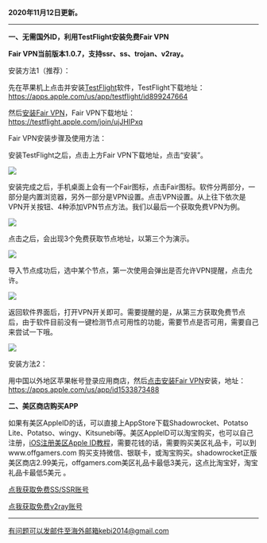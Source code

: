 **2020年11月12日更新。**

***

**一、无需国外ID，利用TestFlight安装免费Fair VPN**

**Fair VPN当前版本1.0.7，支持ssr、ss、trojan、v2ray。**

安装方法1（推荐）：

先在苹果机上点击并安装[TestFlight](https://apps.apple.com/us/app/testflight/id899247664)软件，TestFlight下载地址：https://apps.apple.com/us/app/testflight/id899247664

然后[安装Fair VPN](https://testflight.apple.com/join/ujJHIPxq)，Fair VPN下载地址：https://testflight.apple.com/join/ujJHIPxq

Fair VPN安装步骤及使用方法：

安装TestFlight之后，点击上方Fair VPN下载地址，点击“安装”。

![](https://cdn.jsdelivr.net/gh/Alvin9999/pac2/fairvpn/fairvpn1.jpg)

安装完成之后，手机桌面上会有一个Fair图标，点击Fair图标。软件分两部分，一部分是内置浏览器，另外一部分是VPN设置。点击VPN设置。从上往下依次是VPN开关按钮、4种添加VPN节点方法。我们以最后一个获取免费VPN为例。

![](https://cdn.jsdelivr.net/gh/Alvin9999/pac2/fairvpn/fairvpn2.jpg)

点击之后，会出现3个免费获取节点地址，以第三个为演示。

![](https://cdn.jsdelivr.net/gh/Alvin9999/pac2/fairvpn/fairvpn3.jpg)

导入节点成功后，选中某个节点，第一次使用会弹出是否允许VPN提醒，点击允许。

![](https://cdn.jsdelivr.net/gh/Alvin9999/pac2/fairvpn/fairvpn4.jpg)

返回软件界面后，打开VPN开关即可。需要提醒的是，从第三方获取免费节点后，由于软件目前没有一键检测节点可用性的功能，需要节点是否可用，需要自己来尝试一下哦。

![](https://cdn.jsdelivr.net/gh/Alvin9999/pac2/fairvpn/fairvpn5.jpg)

安装方法2：

用中国以外地区苹果帐号登录应用商店，然后[点击安装Fair VPN](https://apps.apple.com/us/app/id1533873488)安装，地址：https://apps.apple.com/us/app/id1533873488


**二、美区商店购买APP**

如果有美区AppleID的话，可以直接上AppStore下载Shadowrocket、Potatso Lite、Potatso、wingy、Kitsunebi等。美区AppleID可以淘宝购买，也可以自己注册，[iOS注册美区Apple ID教程](https://github.com/Alvin9999/new-pac/wiki/iOS%E6%B3%A8%E5%86%8C%E7%BE%8E%E5%8C%BAApple-ID%E6%95%99%E7%A8%8B)，需要花钱的话，需要购买美区礼品卡，可以到www.offgamers.com 购买支持微信、银联卡，或淘宝购买。shadowrocket正版美区商店2.99美元，offgamers.com美区礼品卡最低3美元，这点比淘宝好，淘宝礼品卡最低5美元 。


[点我获取免费SS/SSR账号](https://github.com/Alvin9999/new-pac/wiki/ss%E5%85%8D%E8%B4%B9%E8%B4%A6%E5%8F%B7)

[点我获取免费v2ray账号](https://github.com/Alvin9999/new-pac/wiki/v2ray%E5%85%8D%E8%B4%B9%E8%B4%A6%E5%8F%B7)



***


有问题可以发邮件至海外邮箱kebi2014@gmail.com

